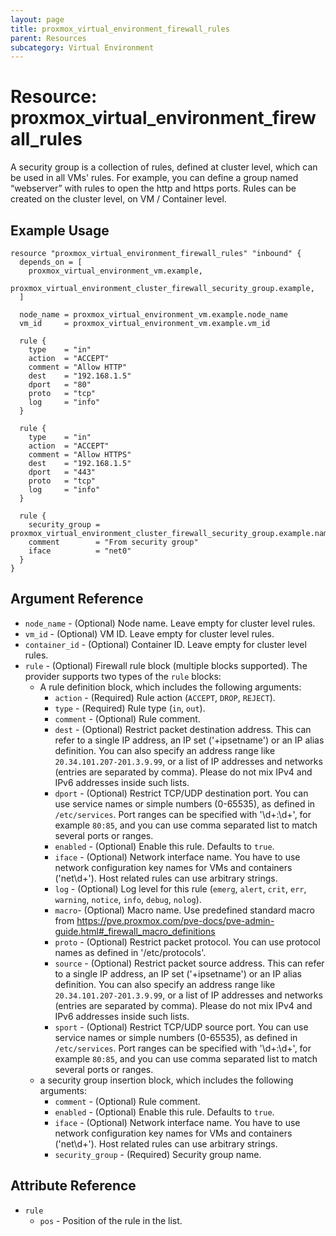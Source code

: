 ```yaml
---
layout: page
title: proxmox_virtual_environment_firewall_rules
parent: Resources
subcategory: Virtual Environment
---
```


# Resource: proxmox_virtual_environment_firewall_rules

A security group is a collection of rules, defined at cluster level, which can
be used in all VMs' rules. For example, you can define a group named “webserver”
with rules to open the http and https ports. Rules can be created on the cluster
level, on VM / Container level.

## Example Usage

```hcl
resource "proxmox_virtual_environment_firewall_rules" "inbound" {
  depends_on = [
    proxmox_virtual_environment_vm.example,
    proxmox_virtual_environment_cluster_firewall_security_group.example,
  ]

  node_name = proxmox_virtual_environment_vm.example.node_name
  vm_id     = proxmox_virtual_environment_vm.example.vm_id

  rule {
    type    = "in"
    action  = "ACCEPT"
    comment = "Allow HTTP"
    dest    = "192.168.1.5"
    dport   = "80"
    proto   = "tcp"
    log     = "info"
  }

  rule {
    type    = "in"
    action  = "ACCEPT"
    comment = "Allow HTTPS"
    dest    = "192.168.1.5"
    dport   = "443"
    proto   = "tcp"
    log     = "info"
  }

  rule {
    security_group = proxmox_virtual_environment_cluster_firewall_security_group.example.name
    comment        = "From security group"
    iface          = "net0"
  }
}
```

## Argument Reference

- `node_name` - (Optional) Node name. Leave empty for cluster level rules.
- `vm_id` - (Optional) VM ID. Leave empty for cluster level rules.
- `container_id` - (Optional) Container ID. Leave empty for cluster level
    rules.
- `rule` - (Optional) Firewall rule block (multiple blocks supported).
    The provider supports two types of the `rule` blocks:
    - A rule definition block, which includes the following arguments:
        - `action` - (Required) Rule action (`ACCEPT`, `DROP`, `REJECT`).
        - `type` - (Required) Rule type (`in`, `out`).
        - `comment` - (Optional) Rule comment.
        - `dest` - (Optional) Restrict packet destination address. This can
            refer to a single IP address, an IP set ('+ipsetname') or an IP
            alias definition. You can also specify an address range
            like `20.34.101.207-201.3.9.99`, or a list of IP addresses and
            networks (entries are separated by comma). Please do not mix IPv4
            and IPv6 addresses inside such lists.
        - `dport` - (Optional) Restrict TCP/UDP destination port. You can use
            service names or simple numbers (0-65535), as defined
            in `/etc/services`. Port ranges can be specified with '\d+:\d+', for
            example `80:85`, and you can use comma separated list to match
            several ports or ranges.
        - `enabled` - (Optional) Enable this rule. Defaults to `true`.
        - `iface` - (Optional) Network interface name. You have to use network
            configuration key names for VMs and containers ('net\d+'). Host
            related rules can use arbitrary strings.
        - `log` - (Optional) Log level for this rule (`emerg`, `alert`, `crit`,
            `err`, `warning`, `notice`, `info`, `debug`, `nolog`).
        - `macro`- (Optional) Macro name. Use predefined standard macro
            from <https://pve.proxmox.com/pve-docs/pve-admin-guide.html#_firewall_macro_definitions>
        - `proto` - (Optional) Restrict packet protocol. You can use protocol
            names as defined in '/etc/protocols'.
        - `source` - (Optional) Restrict packet source address. This can refer
            to a single IP address, an IP set ('+ipsetname') or an IP alias
            definition. You can also specify an address range
            like `20.34.101.207-201.3.9.99`, or a list of IP addresses and
            networks (entries are separated by comma). Please do not mix IPv4
            and IPv6 addresses inside such lists.
        - `sport` - (Optional) Restrict TCP/UDP source port. You can use
            service names or simple numbers (0-65535), as defined
            in `/etc/services`. Port ranges can be specified with '\d+:\d+', for
            example `80:85`, and you can use comma separated list to match
            several ports or ranges.
    - a security group insertion block, which includes the following arguments:
        - `comment` - (Optional) Rule comment.
        - `enabled` - (Optional) Enable this rule. Defaults to `true`.
        - `iface` - (Optional) Network interface name. You have to use network
            configuration key names for VMs and containers ('net\d+'). Host
            related rules can use arbitrary strings.
        - `security_group` - (Required) Security group name.

## Attribute Reference

- `rule`
    - `pos` - Position of the rule in the list.
